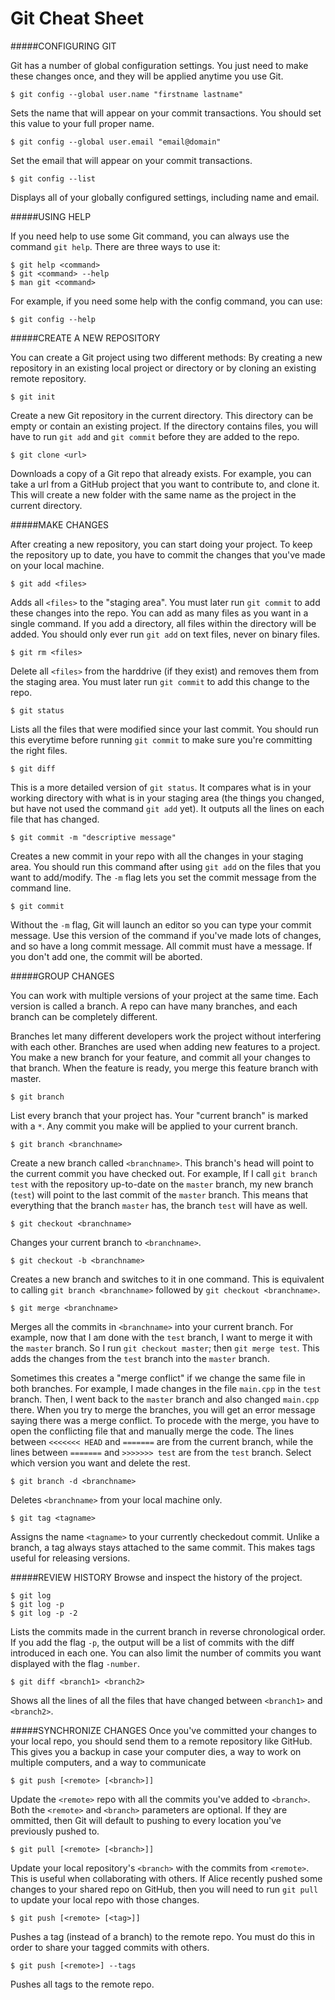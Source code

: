 Git Cheat Sheet
===========

#####CONFIGURING GIT

Git has a number of global configuration settings. You just need to make these changes once, and they will be applied anytime you use Git.

```
$ git config --global user.name "firstname lastname"
```
Sets the name that will appear on your commit transactions.
You should set this value to your full proper name.


```
$ git config --global user.email "email@domain"
```
Set the email that will appear on your commit transactions.


```
$ git config --list
```
Displays all of your globally configured settings, including name and email.


#####USING HELP

If you need help to use some Git command, you can always use the command `git help`.
There are three ways to use it:
```
$ git help <command>
$ git <command> --help
$ man git <command>
```
For example, if you need some help with the config command, you can use:
```
$ git config --help
```


#####CREATE A NEW REPOSITORY

You can create a Git project using two different methods: By creating a new repository in an existing local project or directory or by cloning an existing remote repository.

```
$ git init
```
Create a new Git repository in the current directory.
This directory can be empty or contain an existing project.
If the directory contains files, you will have to run `git add` and `git commit` before they are added to the repo.


```
$ git clone <url>
```
Downloads a copy of a Git repo that already exists.
For example, you can take a url from a GitHub project that you want to contribute to, and clone it.
This will create a new folder with the same name as the project in the current directory.


#####MAKE CHANGES

After creating a new repository, you can start doing your project. To keep the repository up to date, you have to commit the changes that you've made on your local machine.

```
$ git add <files>
````
Adds all `<files>` to the "staging area".
You must later run `git commit` to add these changes into the repo.
You can add as many files as you want in a single command.
If you add a directory, all files within the directory will be added.
You should only ever run `git add` on text files, never on binary files.

```
$ git rm <files>
```
Delete all `<files>` from the harddrive (if they exist) and removes them from the staging area.
You must later run `git commit` to add this change to the repo.

```
$ git status
```
Lists all the files that were modified since your last commit.
You should run this everytime before running `git commit` to make sure you're committing the right files.


```
$ git diff
```
This is a more detailed version of `git status`.
It compares what is in your working directory with what is in your staging area (the things you changed, but have not used the command `git add` yet).
It outputs all the lines on each file that has changed.



```
$ git commit -m "descriptive message"
```
Creates a new commit in your repo with all the changes in your staging area. 
You should run this command after using `git add` on the files that you want to add/modify.
The `-m` flag lets you set the commit message from the command line.


```
$ git commit
```
Without the `-m` flag, Git will launch an editor so you can type your commit message.
Use this version of the command if you've made lots of changes, and so have a long commit message.
All commit must have a message.
If you don't add one, the commit will be aborted.




#####GROUP CHANGES


You can work with multiple versions of your project at the same time.
Each version is called a branch.
A repo can have many branches, and each branch can be completely different.

Branches let many different developers work the project without interfering with each other.
Branches are used when adding new features to a project.
You make a new branch for your feature, and commit all your changes to that branch.
When the feature is ready, you merge this feature branch with master.

```
$ git branch
```
List every branch that your project has.
Your "current branch" is marked with a `*`.
Any commit you make will be applied to your current branch.

```
$ git branch <branchname>
```
Create a new branch called `<branchname>`.
This branch's head will point to the current commit you have checked out.
For example, If I call `git branch test` with the repository up-to-date on the `master` branch, my new branch (`test`) will point to the last commit of the `master` branch.
This means that everything that the branch `master` has, the branch `test` will have as well.

```
$ git checkout <branchname>
```
Changes your current branch to `<branchname>`.

```
$ git checkout -b <branchname>
```
Creates a new branch and switches to it in one command.
This is equivalent to calling `git branch <branchname>` followed by `git checkout <branchname>`.

```
$ git merge <branchname>
```
Merges all the commits in `<branchname>` into your current branch.
For example, now that I am done with the `test` branch, I want to merge it with the `master` branch.
So I run `git checkout master`; then `git merge test`.
This adds the changes from the `test` branch into the `master` branch.

Sometimes this creates a "merge conflict" if we change the same file in both branches.
For example, I made changes in the file `main.cpp` in the `test` branch.
Then, I went back to the `master` branch and also changed `main.cpp` there.
When you try to merge the branches, you will get an error message saying there was a merge conflict.
To procede with the merge, you have to open the conflicting file that and manually merge the code.
The lines between `<<<<<<< HEAD` and `=======` are from the current branch,
while the lines between `=======` and `>>>>>>> test` are from the `test` branch.
Select which version you want and delete the rest.


```
$ git branch -d <branchname>
```
Deletes `<branchname>` from your local machine only.

```
$ git tag <tagname>
```
Assigns the name `<tagname>` to your currently checkedout commit.
Unlike a branch, a tag always stays attached to the same commit.
This makes tags useful for releasing versions.

#####REVIEW HISTORY
Browse and inspect the history of the project.
```
$ git log
$ git log -p
$ git log -p -2
```
Lists the commits made in the current branch in reverse chronological order.
If you add the flag `-p`, the output will be a list of commits with the diff introduced in each one.
You can also limit the number of commits you want displayed with the flag `-number`.


```
$ git diff <branch1> <branch2>
```
Shows all the lines of all the files that have changed between `<branch1>` and `<branch2>`.


#####SYNCHRONIZE CHANGES
Once you've committed your changes to your local repo, you should send them to a remote repository like GitHub.
This gives you a backup in case your computer dies, a way to work on multiple computers, and a way to communicate

```
$ git push [<remote> [<branch>]]
```
Update the `<remote>` repo with all the commits you've added to `<branch>`.
Both the `<remote>` and `<branch>` parameters are optional.
If they are ommitted, then Git will default to pushing to every location you've previously pushed to.


```
$ git pull [<remote> [<branch>]]
```
Update your local repository's `<branch>` with the commits from `<remote>`.
This is useful when collaborating with others.
If Alice recently pushed some changes to your shared repo on GitHub, then you will need to run `git pull` to update your local repo with those changes.


```
$ git push [<remote> [<tag>]]
```
Pushes a tag (instead of a branch) to the remote repo.
You must do this in order to share your tagged commits with others.

```
$ git push [<remote>] --tags
```
Pushes all tags to the remote repo.

